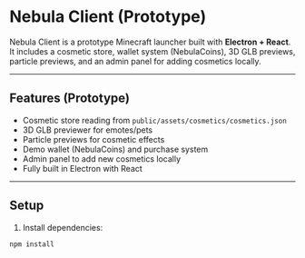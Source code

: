 # Nebula Client (Prototype)

Nebula Client is a prototype Minecraft launcher built with **Electron + React**.  
It includes a cosmetic store, wallet system (NebulaCoins), 3D GLB previews, particle previews, and an admin panel for adding cosmetics locally.

---

## Features (Prototype)
- Cosmetic store reading from `public/assets/cosmetics/cosmetics.json`
- 3D GLB previewer for emotes/pets
- Particle previews for cosmetic effects
- Demo wallet (NebulaCoins) and purchase system
- Admin panel to add new cosmetics locally
- Fully built in Electron with React

---

## Setup

1. Install dependencies:
```bash
npm install
